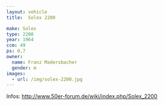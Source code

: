```yaml
---
layout: vehicle
title:  Solex 2200

make: Solex
type: 2200
year: 1964
ccm: 49
ps: 0,7
owner: 
  name: Franz Madersbacher
  gender: m
images:
  - url: /img/solex-2200.jpg
---
```



Infos: http://www.50er-forum.de/wiki/index.php/Solex_2200